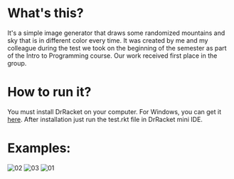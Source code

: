 # What's this?
It's a simple image generator that draws some randomized mountains and sky that is in different color every time.
It was created by me and my colleague during the test we took on the beginning of the semester as part of the Intro to Programming course. Our work received first place in the group.
 

# How to run it?
You must install DrRacket on your computer.
For Windows, you can get it [here](https://download.racket-lang.org/). After installation just run the test.rkt file in DrRacket mini IDE.

# Examples:

![02](https://user-images.githubusercontent.com/59512535/83979223-02828a80-a90d-11ea-9f40-1b0ae1e3a1ee.png)
![03](https://user-images.githubusercontent.com/59512535/83979224-031b2100-a90d-11ea-8644-03965845eb0d.png)
![01](https://user-images.githubusercontent.com/59512535/83979225-03b3b780-a90d-11ea-8617-008be3601bd7.png)
